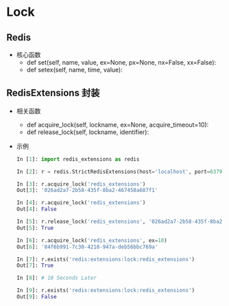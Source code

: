 # Lock

## Redis

* 核心函数
  * def set(self, name, value, ex=None, px=None, nx=False, xx=False):
  * def setex(self, name, time, value):

## RedisExtensions 封装

* 相关函数
  * def acquire_lock(self, lockname, ex=None, acquire_timeout=10):
  * def release_lock(self, lockname, identifier):

* 示例
  ```python
  In [1]: import redis_extensions as redis

  In [2]: r = redis.StrictRedisExtensions(host='localhost', port=6379, db=0)

  In [3]: r.acquire_lock('redis_extensions')
  Out[3]: '026ad2a7-2b58-435f-8ba2-467458a687f1'

  In [4]: r.acquire_lock('redis_extensions')
  Out[4]: False

  In [5]: r.release_lock('redis_extensions', '026ad2a7-2b58-435f-8ba2-467458a687f1')
  Out[5]: True

  In [6]: r.acquire_lock('redis_extensions', ex=10)
  Out[6]: '84f6b991-7c30-4210-947a-deb56bbc769a'

  In [7]: r.exists('redis:extensions:lock:redis_extensions')
  Out[7]: True

  In [8]: # 10 Seconds Later

  In [9]: r.exists('redis:extensions:lock:redis_extensions')
  Out[9]: False
  ```
